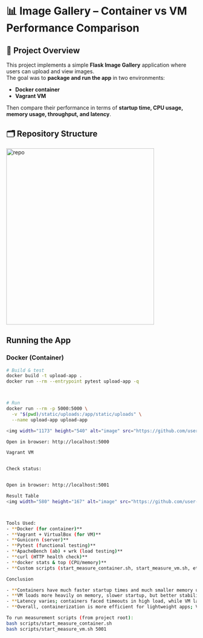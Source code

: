 # 📊 Image Gallery – Container vs VM Performance Comparison

## 📌 Project Overview
This project implements a simple **Flask Image Gallery** application where users can upload and view images.  
The goal was to **package and run the app** in two environments:  
- **Docker container**  
- **Vagrant VM**  

Then compare their performance in terms of **startup time, CPU usage, memory usage, throughput, and latency**.


## 🗂️ Repository Structure
<img width="391" height="466" alt="repo" src="https://github.com/user-attachments/assets/d23b3e6e-cb84-44f4-9061-1cab49f491dd" />



## Running the App

### Docker (Container)
```bash
# Build & test
docker build -t upload-app .
docker run --rm --entrypoint pytest upload-app -q



# Run
docker run --rm -p 5000:5000 \
  -v "$(pwd)/static/uploads:/app/static/uploads" \
  --name upload-app upload-app

<img width="1173" height="540" alt="image" src="https://github.com/user-attachments/assets/cea68539-f72c-441e-8483-558f8aaffeab" />

Open in browser: http://localhost:5000

Vagrant VM


Check status:


Open in browser: http://localhost:5001

Result Table 
<img width="580" height="167" alt="image" src="https://github.com/user-attachments/assets/9e827cd5-ac53-401e-9241-ee8ce1c8420a" />



Tools Used:
- **Docker (for container)**
- **Vagrant + VirtualBox (for VM)**
- **Gunicorn (server)**
- **Pytest (functional testing)**
- **ApacheBench (ab) + wrk (load testing)**
- **curl (HTTP health check)**
- **docker stats & top (CPU/memory)**
- **Custom scripts (start_measure_container.sh, start_measure_vm.sh, etc.)**

Conclusion

- **Containers have much faster startup times and much smaller memory usage.**
- **VM loads more heavily on memory, slower startup, but better stability of throughput under sustained load.**
- **Latency varies; containers faced timeouts in high load, while VM latency was more predictable.**
- **Overall, containerization is more efficient for lightweight apps; VMs work when you need a more isolated environment and sustain load, but with higher overhead.**

To run measurement scripts (from project root):
bash scripts/start_measure_container.sh
bash scripts/start_measure_vm.sh 5001

